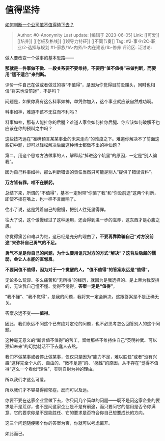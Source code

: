 # 值得坚持
[如何判断一个公司值不值得待下去？](https://www.zhihu.com/question/66457985/answer/2790652377)

> Author: #0-Anonymity
> Last update: [编辑于 2023-06-05]
> Link: [[可爱]] [[培养]] [[老板及格线]] [[领导力特征]] [[不同节奏]]
> Tag: #2-事业/2C-职业/2-选择与规划 #1-家族/1A-内外/1-内在建设/1b-修养
> 评论区:
> 泛讨论:

做人要改变一个做事的基本思路——

**那就是一件事做不做、一段关系要不要维持，不要用“值不值得”来做判断，而要用“适不适合”来判断。**

评价一件自己在做或者做过的事“不值得”，是因为你觉得目前没赚头，同时也相信“将来也没前途”，不是吗？

问题是，如果你真有这么料事如神，单凭你加入，这个事业就应该自然成功啊。

料事如神，难道不该不无往而不利吗？

料事如神，那有人能扯你的后腿？难道人家会如何扯你后腿、你应该如何破解不也应该在你的预料之中吗？

这些技巧远在“准确预言某某事业的未来走向”的难度之下。难道你解决不了前面这些初中题，却可以轻松解决后面这种博士都做不出的神仙题？

第二，用这个思考方法做事的人，解释起“掉进这个坑里”的原因，一定是“别人骗我”。

因为自己料事如神，那么判断错误的责任当然只可能是别人“提供了错误资料”。

**万方皆有罪，唯不在朕躬。**

总结下来，所谓的“不值得”，基本一定附带“你骗了我”和“你没前途”这两个判断，即使不挂在嘴上，也一样不言而喻了。

往小了说，这是凭着自己的傲慢，把别人往死里得罪。

往大了说，这个傲慢经过了这种运用，还会得到进一步的滋养，这东西才是心腹之患。

你觉得痛苦和难以为继，这已经是充分的理由了，**不要再靠欺骗自己“对方没前途”来弥补自己勇气的不足。**

**勇气不足是你自己的问题，为什么要用诅咒对方的方式“解决”？这背后隐藏的懦弱，会让人本能的直皱眉。**

**不要问值不值得，因为对于一个觉醒的人，“值不值得”的答案永远是“值得”。**

无论多么荒谬、多么痛苦和“无所得”的经历，就因为是我选择的、是上帝为我安排的，无论我自己懂不懂、觉得不觉得，**答案一定是“值得”**。

“我不懂”、“我不觉得”，是我的问题，我将来一定会解决，这跟答案是不是正确无关。

答案永远不变——**值得**。

因此，我们永远不问这个已有绝对定论的问题，也不必思考怎么回答别人的这个问题。

这种毫无意义的“断言值不值得”的苦工，留给那些不维持住自己“英明神武、可以预知未来”的幻觉就活不下去蠢人去熬。

我们不做某事或者停止做某事，仅仅只是因为“能力不足，难以胜任”或者“没有兴趣”这样完全个人的、自由的、“微不足道”的、“感性”的原因，从不存在“觉得不值得”这么一个看似“理性”，实则自封为神的理由。

所以我们才这么可爱。

所以我们才不容易得抑郁症，反而可以及远。

你要不要在这家企业里做下去，你只问几个简单的问题——既不是问这家企业的要求是不是荒谬，也不是问这家企业是不是有前途，而只要问它的信用是否令你满意、它的要求你是不是能胜任、它的要求是否符合你自己想要成长的方向。

这三个问题随便哪个你的答案为否，你就可以考虑离开。

如此而已。
